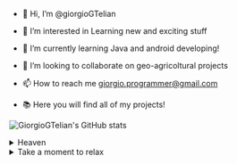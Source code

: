 - 👋 Hi, I’m @giorgioGTelian

- 👀 I’m interested in Learning new and exciting stuff

- 🌱 I’m currently learning Java and android developing!

- 💞️ I’m looking to collaborate on geo-agricoltural projects
 
- 📫 How to reach me giorgio.programmer@gmail.com

- 📚 Here you will find all of my projects! 

![GiorgioGTelian's GitHub stats](https://github-readme-stats.vercel.app/api?username=giorgioGTelian&show_icons=true&theme=radical)

<details><summary>Heaven</summary>
<p>

![Sit back and relax](https://agrotecnica.altervista.org/wp-content/uploads/2022/03/Opera-darte-scaled.jpeg)

</p>
</details>

<details><summary>Take a moment to relax</summary>
<p>

![Sit back and relax](https://agrotecnica.altervista.org/wp-content/uploads/2018/07/6129654-rainy-day-images.gif)
 
  
</p>
</details>
<!---
giorgioGTelian/giorgioGTelian is a ✨ special ✨ repository because its `README.md` (this file) appears on your GitHub profile.
You can click the Preview link to take a look at your changes.
--->
